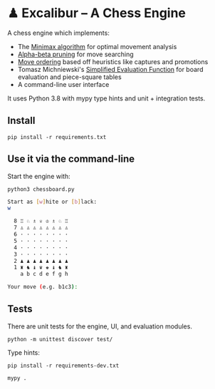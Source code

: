 # ♟ Excalibur – A Chess Engine

A chess engine which implements:
- The [Minimax algorithm](https://en.wikipedia.org/wiki/Minimax) for optimal movement analysis
- [Alpha-beta pruning](https://en.wikipedia.org/wiki/Alpha%E2%80%93beta_pruning) for move searching
- [Move ordering](https://www.chessprogramming.org/Move_Ordering) based off heuristics like captures and promotions
- Tomasz Michniewski's [Simplified Evaluation Function](https://www.chessprogramming.org/Simplified_Evaluation_Function) for board evaluation and piece-square tables
- A command-line user interface

It uses Python 3.8 with mypy type hints and unit + integration tests.

## Install

`pip install -r requirements.txt`

## Use it via the command-line

Start the engine with:

`python3 chessboard.py`

```bash
Start as [w]hite or [b]lack:
w

  8 ♖ ♘ ♗ ♕ ♔ ♗ ♘ ♖
  7 ♙ ♙ ♙ ♙ ♙ ♙ ♙ ♙
  6 · · · · · · · ·
  5 · · · · · · · ·
  4 · · · · · · · ·
  3 · · · · · · · ·
  2 ♟ ♟ ♟ ♟ ♟ ♟ ♟ ♟
  1 ♜ ♞ ♝ ♛ ♚ ♝ ♞ ♜
    a b c d e f g h

Your move (e.g. b1c3):
```

## Tests

There are unit tests for the engine, UI, and evaluation modules.

`python -m unittest discover test/`

Type hints:

`pip install -r requirements-dev.txt`

`mypy .`
